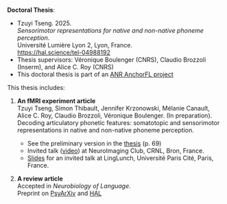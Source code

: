 <b>Doctoral Thesis</b>: <br>
- Tzuyi Tseng. 2025. <br>
<em>Sensorimotor representations for native and non-native phoneme perception</em>. <br>
Université Lumière Lyon 2, Lyon, France. <br>
https://hal.science/tel-04988192 <br>
- Thesis supervisors: Véronique Boulenger (CNRS), Claudio Brozzoli (Inserm), and Alice C. Roy (CNRS) <br>
- This doctoral thesis is part of an <a href="https://anr.fr/Project-ANR-19-CE28-0015">ANR AnchorFL project</a><br>

This thesis includes:

1. <b>An fMRI experiment article</b> <br>
   Tzuyi Tseng, Simon Thibault, Jennifer Krzonowski, Mélanie Canault, Alice C. Roy, Claudio Brozzoli, Véronique Boulenger. (In preparation). Decoding articulatory phonetic features: somatotopic and sensorimotor representations in native and non-native phoneme perception. <br>

   - See the preliminary version in the <a href="https://hal.science/tel-04988192">thesis</a> (p. 69) <br>
   - Invited talk (<a href="https://pod.inserm.fr/video/2239-neuroimaging-club-tzuyi-tseng-202502/">video</a>) at NeuroImaging Club, CRNL, Bron, France. <br>
   - <a href="https://github.com/tzuyitseng/doctoral_thesis/blob/main/LingLunch2025_TzuyiTseng.pdf">Slides</a> for an invited talk at LingLunch, Université Paris Cité, Paris, France. <br>

2. <b>A review article</b> <br>
   Accepted in <em>Neurobiology of Language</em>. <br>
   Preprint on <a href="https://osf.io/preprints/psyarxiv/fqwe8">PsyArXiv</a> and <a href="https://shs.hal.science/halshs-04836272">HAL</a> <br> 


